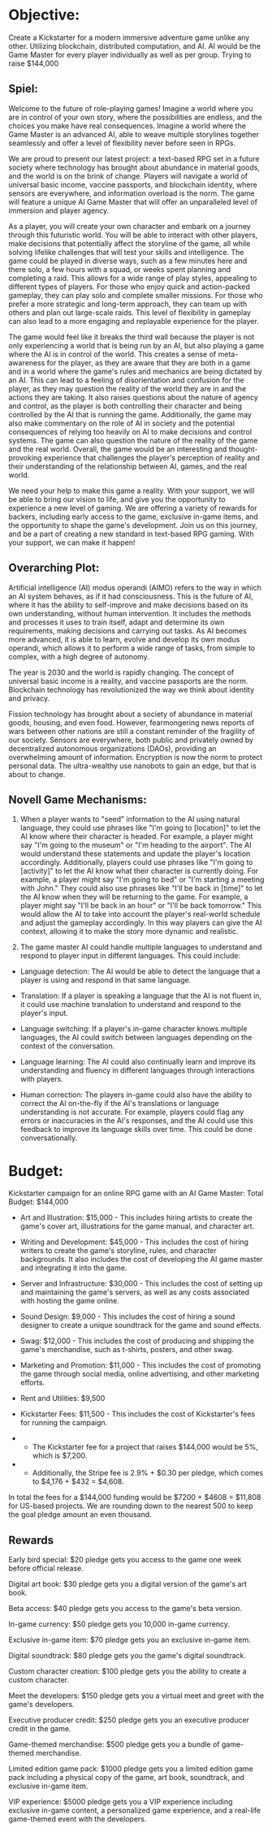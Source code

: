 Objective: 
===========
Create a Kickstarter for a modern immersive adventure game unlike any other. Utilizing blockchain, distributed computation, and AI. AI would be the Game Master for every player individually as well as per group. Trying to raise $144,000 

 

Spiel: 
----------

Welcome to the future of role-playing games! Imagine a world where you are in control of your own story, where the possibilities are endless, and the choices you make have real consequences. Imagine a world where the Game Master is an advanced AI, able to weave multiple storylines together seamlessly and offer a level of flexibility never before seen in RPGs. 

We are proud to present our latest project: a text-based RPG set in a future society where technology has brought about abundance in material goods, and the world is on the brink of change. Players will navigate a world of universal basic income, vaccine passports, and blockchain identity, where sensors are everywhere, and information overload is the norm. The game will feature a unique AI Game Master that will offer an unparalleled level of immersion and player agency. 

As a player, you will create your own character and embark on a journey through this futuristic world. You will be able to interact with other players, make decisions that potentially affect the storyline of the game, all while solving lifelike challenges that will test your skills and intelligence. The game could be played in diverse ways, such as a few minutes here and there solo, a few hours with a squad, or weeks spent planning and completing a raid. This allows for a wide range of play styles, appealing to different types of players. For those who enjoy quick and action-packed gameplay, they can play solo and complete smaller missions. For those who prefer a more strategic and long-term approach, they can team up with others and plan out large-scale raids. This level of flexibility in gameplay can also lead to a more engaging and replayable experience for the player.

The game would feel like it breaks the third wall because the player is not only experiencing a world that is being run by an AI, but also playing a game where the AI is in control of the world. This creates a sense of meta-awareness for the player, as they are aware that they are both in a game and in a world where the game's rules and mechanics are being dictated by an AI. This can lead to a feeling of disorientation and confusion for the player, as they may question the reality of the world they are in and the actions they are taking. It also raises questions about the nature of agency and control, as the player is both controlling their character and being controlled by the AI that is running the game. Additionally, the game may also make commentary on the role of AI in society and the potential consequences of relying too heavily on AI to make decisions and control systems. The game can also question the nature of the reality of the game and the real world. Overall, the game would be an interesting and thought-provoking experience that challenges the player's perception of reality and their understanding of the relationship between AI, games, and the real world.

We need your help to make this game a reality. With your support, we will be able to bring our vision to life, and give you the opportunity to experience a new level of gaming. We are offering a variety of rewards for backers, including early access to the game, exclusive in-game items, and the opportunity to shape the game's development. Join us on this journey, and be a part of creating a new standard in text-based RPG gaming. With your support, we can make it happen! 


Overarching Plot: 
-----------------
Artificial intelligence (AI) modus operandi (AIMO) refers to the way in which an AI system behaves, as if it had consciousness. This is the future of AI, where it has the ability to self-improve and make decisions based on its own understanding, without human intervention. It includes the methods and processes it uses to train itself, adapt and determine its own requirements, making decisions and carrying out tasks. As AI becomes more advanced, it is able to learn, evolve and develop its own modus operandi, which allows it to perform a wide range of tasks, from simple to complex, with a high degree of autonomy. 

The year is 2030 and the world is rapidly changing. The concept of universal basic income is a reality, and vaccine passports are the norm. Blockchain technology has revolutionized the way we think about identity and privacy. 

Fission technology has brought about a society of abundance in material goods, housing, and even food. However, fearmongering news reports of wars between other nations are still a constant reminder of the fragility of our society. Sensors are everywhere, both public and privately owned by decentralized autonomous organizations (DAOs), providing an overwhelming amount of information. Encryption is now the norm to protect personal data. The ultra-wealthy use nanobots to gain an edge, but that is about to change. 


Novell Game Mechanisms: 
---------------
1. When a player wants to "seed" information to the AI using natural language, they could use phrases like "I'm going to [location]" to let the AI know where their character is headed. For example, a player might say "I'm going to the museum" or "I'm heading to the airport". The AI would understand these statements and update the player's location accordingly. 
Additionally, players could use phrases like "I'm going to [activity]" to let the AI know what their character is currently doing. For example, a player might say "I'm going to bed" or "I'm starting a meeting with John." 
They could also use phrases like "I'll be back in [time]" to let the AI know when they will be returning to the game. For example, a player might say "I'll be back in an hour" or "I'll be back tomorrow." This would allow the AI to take into account the player's real-world schedule and adjust the gameplay accordingly. 
In this way players can give the AI context, allowing it to make the story more dynamic and realistic. 

2. The game master AI could handle multiple languages to understand and respond to player input in different languages. This could include: 
* Language detection: The AI would be able to detect the language that a player is using and respond in that same language. 

* Translation: If a player is speaking a language that the AI is not fluent in, it could use machine translation to understand and respond to the player's input. 

* Language switching: If a player's in-game character knows multiple languages, the AI could switch between languages depending on the context of the conversation. 

* Language learning: The AI could also continually learn and improve its understanding and fluency in different languages through interactions with players. 

* Human correction: The players in-game could also have the ability to correct the AI on-the-fly if the AI's translations or language understanding is not accurate. For example, players could flag any errors or inaccuracies in the AI's responses, and the AI could use this feedback to improve its language skills over time. This could be done conversationally. 


Budget: 
==============
Kickstarter campaign for an online RPG game with an AI Game Master: Total Budget: $144,000 
 
* Art and Illustration: $15,000 - This includes hiring artists to create the game's cover art, illustrations for the game manual, and character art. 

* Writing and Development: $45,000 - This includes the cost of hiring writers to create the game's storyline, rules, and character backgrounds. It also includes the cost of developing the AI game master and integrating it into the game. 

* Server and Infrastructure: $30,000 - This includes the cost of setting up and maintaining the game's servers, as well as any costs associated with hosting the game online. 

* Sound Design: $9,000 - This includes the cost of hiring a sound designer to create a unique soundtrack for the game and sound effects. 

* Swag: $12,000 - This includes the cost of producing and shipping the game's merchandise, such as t-shirts, posters, and other swag. 

* Marketing and Promotion: $11,000 - This includes the cost of promoting the game through social media, online advertising, and other marketing efforts. 

* Rent and Utilities: $9,500 

* Kickstarter Fees: $11,500 - This includes the cost of Kickstarter's fees for running the campaign. 

* * The Kickstarter fee for a project that raises $144,000 would be 5%, which is $7,200.  

* * Additionally, the Stripe fee is 2.9% + $0.30 per pledge, which comes to $4,176 + $432 = $4,608.  

In total the fees for a $144,000 funding would be $7200 + $4608 = $11,808 for US-based projects. We are rounding down to the nearest 500 to keep the goal pledge amount an even thousand. 

Rewards
----------
Early bird special: $20 pledge gets you access to the game one week before official release.

Digital art book: $30 pledge gets you a digital version of the game's art book.

Beta access: $40 pledge gets you access to the game's beta version.

In-game currency: $50 pledge gets you 10,000 in-game currency.

Exclusive in-game item: $70 pledge gets you an exclusive in-game item.

Digital soundtrack: $80 pledge gets you the game's digital soundtrack.

Custom character creation: $100 pledge gets you the ability to create a custom character.

Meet the developers: $150 pledge gets you a virtual meet and greet with the game's developers.

Executive producer credit: $250 pledge gets you an executive producer credit in the game.

Game-themed merchandise: $500 pledge gets you a bundle of game-themed merchandise.

Limited edition game pack: $1000 pledge gets you a limited edition game pack including a physical copy of the game, art book, soundtrack, and exclusive in-game item.

VIP experience: $5000 pledge gets you a VIP experience including exclusive in-game content, a personalized game experience, and a real-life game-themed event with the developers.

